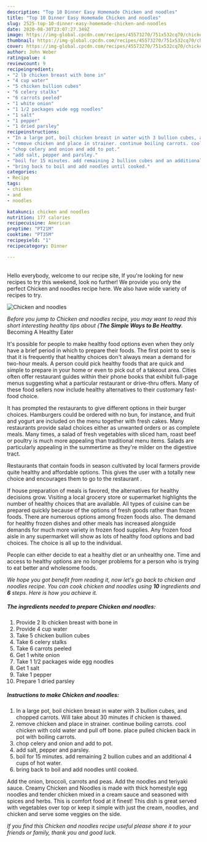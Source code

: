 ```yaml
---
description: "Top 10 Dinner Easy Homemade Chicken and noodles"
title: "Top 10 Dinner Easy Homemade Chicken and noodles"
slug: 2525-top-10-dinner-easy-homemade-chicken-and-noodles
date: 2020-08-30T23:07:27.349Z
image: https://img-global.cpcdn.com/recipes/45573270/751x532cq70/chicken-and-noodles-recipe-main-photo.jpg
thumbnail: https://img-global.cpcdn.com/recipes/45573270/751x532cq70/chicken-and-noodles-recipe-main-photo.jpg
cover: https://img-global.cpcdn.com/recipes/45573270/751x532cq70/chicken-and-noodles-recipe-main-photo.jpg
author: John Weber
ratingvalue: 4
reviewcount: 9
recipeingredient:
- "2 lb chicken breast with bone in"
- "4 cup water"
- "5 chicken bullion cubes"
- "6 celery stalks"
- "6 carrots peeled"
- "1 white onion"
- "1 1/2 packages wide egg noodles"
- "1 salt"
- "1 pepper"
- "1 dried parsley"
recipeinstructions:
- "In a large pot, boil chicken breast in water with 3 bullion cubes, and chopped carrots. Will take about 30 minutes if chicken is thawed."
- "remove chicken and place in strainer. continue boiling carrots. cool chicken with cold water and pull off bone. place pulled chicken back in pot with boiling carrots."
- "chop celery and onion and add to pot."
- "add salt, pepper and parsley."
- "boil for 15 minutes. add remaining 2 bullion cubes and an additional 4 cups of hot water."
- "bring back to boil and add noodles until cooked."
categories:
- Recipe
tags:
- chicken
- and
- noodles

katakunci: chicken and noodles 
nutrition: 177 calories
recipecuisine: American
preptime: "PT21M"
cooktime: "PT35M"
recipeyield: "1"
recipecategory: Dinner

---
```

<br>
Hello everybody, welcome to our recipe site, If you're looking for new recipes to try this weekend, look no further! We provide you only the perfect Chicken and noodles recipe here. We also have wide variety of recipes to try.
<br>


![Chicken and noodles](https://img-global.cpcdn.com/recipes/45573270/751x532cq70/chicken-and-noodles-recipe-main-photo.jpg)

<i>Before you jump to Chicken and noodles recipe, you may want to read this short interesting healthy tips about {<strong>The Simple Ways to Be Healthy</strong>.</i>
Becoming A Healthy Eater

It's possible for people to make healthy food options even when they only have a brief period in which to prepare their foods. The first point to see is that it is frequently that healthy choices don't always mean a demand for two-hour meals. A person could pick healthy foods that are quick and simple to prepare in your home or even to pick out of a takeout area. Cities often offer restaurant guides within their phone books that exhibit full-page menus suggesting what a particular restaurant or drive-thru offers. Many of these food sellers now include healthy alternatives to their customary fast-food choice.

 It has prompted the restaurants to give different options in their burger choices. Hamburgers could be ordered with no bun, for instance, and fruit and yogurt are included on the menu together with fresh cakes. Many restaurants provide salad choices either as unwanted orders or as complete meals. Many times, a salad of fresh vegetables with sliced ham, roast beef or poultry is much more appealing than traditional menu items.  Salads are particularly appealing in the summertime as they're milder on the digestive tract.

Restaurants that contain foods in season cultivated by local farmers provide quite healthy and affordable options.  This gives the user with a totally new choice and encourages them to go to the restaurant .

If house preparation of meals is favored, the alternatives for healthy decisions grow. Visiting a local grocery store or supermarket highlights the number of healthy choices that are available.  All types of cuisine can be prepared quickly because of the options of fresh goods rather than frozen foods. There are numerous options among frozen foods also. The demand for healthy frozen dishes and other meals has increased alongside demands for much more variety in frozen food supplies. Any frozen food aisle in any supermarket will show as lots of healthy food options and bad choices. The choice is all up to the individual.

People can either decide to eat a healthy diet or an unhealthy one. Time and access to healthy options are no longer problems for a person who is trying to eat better and wholesome foods.


<i>We hope you got benefit from reading it, now let's go back to chicken and noodles recipe. You can cook chicken and noodles using <strong>10</strong> ingredients and <strong>6</strong> steps. Here is how you achieve it.
</i>

##### The ingredients needed to prepare Chicken and noodles:

1. Provide 2 lb chicken breast with bone in
1. Provide 4 cup water
1. Take 5 chicken bullion cubes
1. Take 6 celery stalks
1. Take 6 carrots peeled
1. Get 1 white onion
1. Take 1 1/2 packages wide egg noodles
1. Get 1 salt
1. Take 1 pepper
1. Prepare 1 dried parsley


##### Instructions to make Chicken and noodles:

1. In a large pot, boil chicken breast in water with 3 bullion cubes, and chopped carrots. Will take about 30 minutes if chicken is thawed.
1. remove chicken and place in strainer. continue boiling carrots. cool chicken with cold water and pull off bone. place pulled chicken back in pot with boiling carrots.
1. chop celery and onion and add to pot.
1. add salt, pepper and parsley.
1. boil for 15 minutes. add remaining 2 bullion cubes and an additional 4 cups of hot water.
1. bring back to boil and add noodles until cooked.


Add the onion, broccoli, carrots and peas. Add the noodles and teriyaki sauce. Creamy Chicken and Noodles is made with thick homestyle egg noodles and tender chicken mixed in a cream sauce and seasoned with spices and herbs. This is comfort food at it finest! This dish is great served with vegetables over top or keep it simple with just the cream, noodles, and chicken and serve some veggies on the side. 

<i>If you find this Chicken and noodles recipe useful please share it to your friends or family, thank you and good luck.</i>
